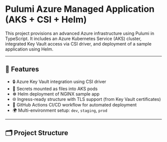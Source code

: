 # Pulumi Azure Managed Application (AKS + CSI + Helm)

This project provisions an advanced Azure infrastructure using Pulumi in TypeScript. It includes an Azure Kubernetes Service (AKS) cluster, integrated Key Vault access via CSI driver, and deployment of a sample application using Helm.

---

## 🚀 Features

- 🔒 Azure Key Vault integration using CSI driver
- 📁 Secrets mounted as files into AKS pods
- ☸️ Helm deployment of NGINX sample app
- 🌐 Ingress-ready structure with TLS support (from Key Vault certificates)
- 🔄 GitHub Actions CI/CD workflow for automated deployment
- 🌍 Multi-environment setup: `dev`, `staging`, `prod`

---

## 🗂 Project Structure

